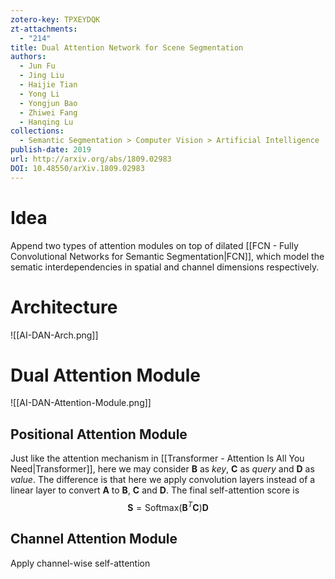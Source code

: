 ```yaml
---
zotero-key: TPXEYDQK
zt-attachments:
  - "214"
title: Dual Attention Network for Scene Segmentation
authors:
  - Jun Fu
  - Jing Liu
  - Haijie Tian
  - Yong Li
  - Yongjun Bao
  - Zhiwei Fang
  - Hanqing Lu
collections:
  - Semantic Segmentation > Computer Vision > Artificial Intelligence
publish-date: 2019
url: http://arxiv.org/abs/1809.02983
DOI: 10.48550/arXiv.1809.02983
---
```

# Idea
Append two types of attention modules on top of dilated [[FCN - Fully Convolutional Networks for Semantic Segmentation|FCN]], which model the sematic interdependencies in spatial and channel dimensions respectively.
# Architecture
![[AI-DAN-Arch.png]]
# Dual Attention Module
![[AI-DAN-Attention-Module.png]]
## Positional Attention Module
Just like the attention mechanism in [[Transformer - Attention Is All You Need|Transformer]], here we may consider $\textbf{B}$ as *key*, $\textbf{C}$ as *query* and $\textbf{D}$ as *value*. The difference is that here we apply convolution layers instead of a linear layer to convert $\textbf{A}$ to $\textbf{B}$, $\textbf{C}$ and $\textbf{D}$. The final self-attention score is 
$$
\textbf{S} = \mathrm{Softmax}\left( \textbf{B}^T\textbf{C} \right) \textbf{D}
$$
## Channel Attention Module
Apply channel-wise self-attention